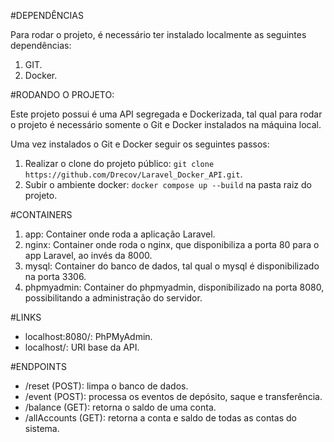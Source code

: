 #DEPENDÊNCIAS

Para rodar o projeto, é necessário ter instalado localmente as seguintes dependências:
1. GIT.
2. Docker.

#RODANDO O PROJETO:

Este projeto possui é uma API segregada e Dockerizada, tal qual para rodar o projeto é necessário somente o Git e Docker instalados na máquina local.

Uma vez instalados o Git e Docker seguir os seguintes passos:
1. Realizar o clone do projeto público: `git clone https://github.com/Drecov/Laravel_Docker_API.git`.
2. Subir o ambiente docker: `docker compose up --build` na pasta raiz do projeto.

#CONTAINERS
1. app: Container onde roda a aplicação Laravel.
2. nginx: Container onde roda o nginx, que disponibiliza a porta 80 para o app Laravel, ao invés da 8000.
3. mysql: Container do banco de dados, tal qual o mysql é disponibilizado na porta 3306.
4. phpmyadmin: Container do phpmyadmin, disponibilizado na porta 8080, possibilitando a administração do servidor.

#LINKS
- localhost:8080/: PhPMyAdmin.
- localhost/: URI base da API.

#ENDPOINTS
- /reset (POST): limpa o banco de dados.
- /event (POST): processa os eventos de depósito, saque e transferência.
- /balance (GET): retorna o saldo de uma conta.
- /allAccounts (GET): retorna a conta e saldo de todas as contas do sistema.